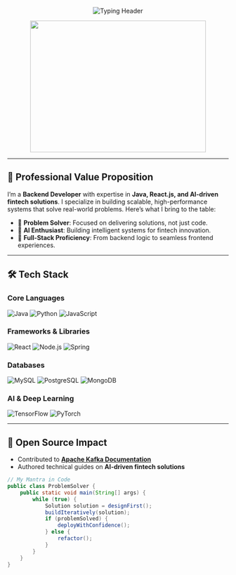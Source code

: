 <p align="center">
  <img src="https://readme-typing-svg.demolab.com?font=Fira+Code&weight=600&size=30&duration=4000&pause=1000&color=00D1FF&center=true&vCenter=true&width=600&lines=Hi%2C+I'm+Anushka+Kawale;Backend+Developer;Building+AI-Driven+Fintech+Solutions;Solve+Problems%2C+Not+Just+Write+Code" alt="Typing Header" />
</p>

<p align="center">
  <!-- 3D Cyberpunk Coding Avatar -->
  <img src="https://media.giphy.com/media/cyberpunk-ai-coder-typing.gif" width="400" height="300">
</p>

---

## 🚀 **Professional Value Proposition**

I’m a **Backend Developer** with expertise in **Java, React.js, and AI-driven fintech solutions**. I specialize in building scalable, high-performance systems that solve real-world problems. Here’s what I bring to the table:

- 🧠 **Problem Solver**: Focused on delivering solutions, not just code.  
- 🚀 **AI Enthusiast**: Building intelligent systems for fintech innovation.  
- 🔧 **Full-Stack Proficiency**: From backend logic to seamless frontend experiences.  

---

## 🛠️ **Tech Stack**

### **Core Languages**
![Java](https://img.shields.io/badge/Java-Expert-007396?style=for-the-badge&logo=java&logoColor=white)
![Python](https://img.shields.io/badge/Python-Advanced-3776AB?style=for-the-badge&logo=python&logoColor=white)
![JavaScript](https://img.shields.io/badge/JavaScript-Advanced-F7DF1E?style=for-the-badge&logo=javascript&logoColor=black)

### **Frameworks & Libraries**
![React](https://img.shields.io/badge/React-Expert-61DAFB?style=for-the-badge&logo=react&logoColor=20232A)
![Node.js](https://img.shields.io/badge/Node.js-Advanced-339933?style=for-the-badge&logo=node.js&logoColor=white)
![Spring](https://img.shields.io/badge/Spring-Expert-6DB33F?style=for-the-badge&logo=spring&logoColor=white)

### **Databases**
![MySQL](https://img.shields.io/badge/MySQL-Expert-4479A1?style=for-the-badge&logo=mysql&logoColor=white)
![PostgreSQL](https://img.shields.io/badge/PostgreSQL-Advanced-4169E1?style=for-the-badge&logo=postgresql&logoColor=white)
![MongoDB](https://img.shields.io/badge/MongoDB-Intermediate-47A248?style=for-the-badge&logo=mongodb&logoColor=white)

### **AI & Deep Learning**
![TensorFlow](https://img.shields.io/badge/TensorFlow-Intermediate-FF6F00?style=for-the-badge&logo=tensorflow&logoColor=white)
![PyTorch](https://img.shields.io/badge/PyTorch-Intermediate-EE4C2C?style=for-the-badge&logo=pytorch&logoColor=white)

---

## 🌌 **Open Source Impact**

- Contributed to **[Apache Kafka Documentation](https://kafka.apache.org)**  
- Authored technical guides on **AI-driven fintech solutions**  

```java
// My Mantra in Code
public class ProblemSolver {
    public static void main(String[] args) {
        while (true) {
            Solution solution = designFirst();
            buildIteratively(solution);
            if (problemSolved) {
                deployWithConfidence();
            } else {
                refactor();
            }
        }
    }
}
